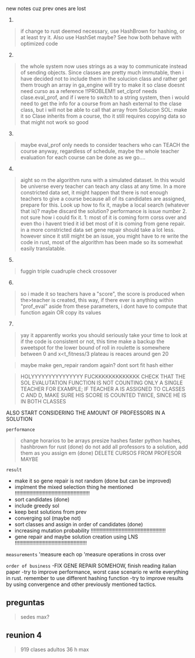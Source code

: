 new notes cuz prev ones are lost

1.
>if change to rust deemed necessary, use HashBrown for hashing,
>or at least try it. Also use HashSet maybe? See how both behave
> with optimized code

2.
>the whole system now uses strings as a way to communicate instead
>of sending objects. Since classes are pretty much immutable, 
>then i have decided not to include them in the solucion class 
>and rather get them trough an array in ga_engine
>will try to make it so clase doesnt need curso as a reference
> !!PROBLEM!! set_clprof needs clase.eval_prof, and if i were
> to switch to a string system, then i would need to get the info
> for a course from an hash external to the clase class, but i will not
> be able to call that array from Solucion
> SOL: make it so Clase inherits from a course, tho it still requires copying data so that might not work so good

3. 
>maybe eval_prof only needs to consider teachers who can TEACH the course anyway, regardless of schedule, maybe the whole teacher evaluation for each course can be done as we go....

4.
>aight so
>rn the algorithm runs with a simulated dataset. In this would be universe every teacher can teach any class at any time. In a more constricted data set, it might happen that there is not enough teachers to give a course because all of its candidates are assigned, prepare for this. Look up how to fix it, maybe a local search (whatever that is)? maybe discard the solution?
>performance is issue number 2. not sure how i could fix it. 1: most of it is coming form corss over and even tho i havent tried it id bet most of it is coming from gene repair. in a more constricted data set gene repair should take a lot less. however since it still might be an issue, you might have to re write the code in rust, most of the algorithm has been made so its somewhat easily translatable.


5. 
>fuggin triple cuadruple check crossover

6.
>so i made it so teachers have a "score", the score is produced when the>teacher is created, this way, if there ever is anything within "prof_eval" aside from these parameters, i dont have to compute that function again OR copy its values


7.
>yay it apparently works
>you should seriously take your time to look
>at if the code is consistent or not, this time make a backup
>the sweetspot for the lower bound of roll in roulette is 
>somewhere between 0 and x<t_fitness/3
>plateau is reaces around gen 20



>maybe make gen_repair random again?
>dont sort fit hash either



>HOLYYYYYYYYYYYYYYY FUCKKKKKKKKKKKKK
CHECK THAT THE SOL EVALUTATION FUNCTION IS NOT COUNTING ONLY A SINGLE TEACHER
FOR EXAMPLE; IF TEACHER A IS ASSIGNED TO CLASSES C AND D, MAKE SURE HIS SCORE
IS COUNTED TWICE, SINCE HE IS IN BOTH CLASSES


ALSO START CONSIDERING THE AMOUNT OF PROFESSORS IN A SOLUTION

`performance`
>change horarios to be arrays
>presize hashes 
>faster python hashes, hashbrown for rust (done)
>do not add all professors to a solution, add them as you assign em (done)
>DELETE CURSOS FROM PROFESOR MAYBE

`result`
- make it so gene repair is not random (done but can be improved)
- implment the mixed selection thing he mentioned !!!!!!!!!!!!!!!!!!!!!!!!!!!!!!!!!!!!!!!!!!!!!!!!!!!
- sort candidates (done)
- include greedy sol
- keep best solutions from prev
- converging sol (maybe not)
- sort classes and assign in order of candidates (done)
- increasing mutation probability !!!!!!!!!!!!!!!!!!!!!!!!!!!!!!!!!!!!!!!!!!!!!!!!!!!
- gene repair and maybe solution creation using LNS !!!!!!!!!!!!!!!!!!!!!!!!!!!!!!!!!!!!!!!!!!!!!!!!!

`measurements`
'measure each op 
'measure operations in cross over


`order of business`
-FIX GENE REPAIR SOMEHOW, finish reading italian paper
-try to improve performance, worst case scenario re write everything in rust. remember to use different hashing function 
-try to improve results by using convergence and other previously mentioned tactics. 







## preguntas
>sedes max?

## reunion 4
>919 clases adultos
>36 h max
